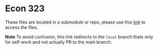 # Econ 323

These files are located in a submodule or repo, please use this [link](https://github.com/tonyliang19/ECON323_2023_Spring/tree/local) to access the files.

**Note** To avoid confusion, this link redirects to the `local` branch thats only for self-work and not actually PR to the main branch.
